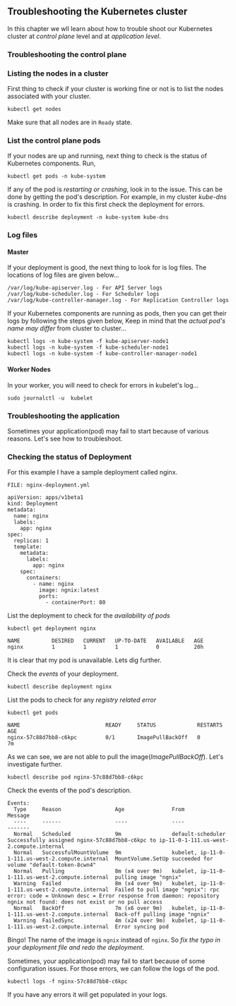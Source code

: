 ## Troubleshooting the Kubernetes cluster

In this chapter we wll learn about how to trouble shoot our Kubernetes cluster at *control plane* level and at *application level*.

### Troubleshooting the control plane
### Listing the nodes in a cluster
First thing to check if your cluster is working fine or not is to list the nodes associated with your cluster.

```
kubectl get nodes
```
Make sure that all nodes are in `Ready` state.

### List the control plane pods
If your nodes are up and running, next thing to check is the status of Kubernetes components.
Run,

```
kubectl get pods -n kube-system
```
If any of the pod is *restarting or crashing*, look in to the issue.
This can be done by getting the pod's description.
For example, in my cluster *kube-dns* is crashing. In order to fix this first check the deployment for errors.

```
kubectl describe deployment -n kube-system kube-dns
```
### Log files
#### Master
If your deployment is good, the next thing to look for is log files.
The locations of log files are given below...

```
/var/log/kube-apiserver.log - For API Server logs
/var/log/kube-scheduler.log - For Scheduler logs
/var/log/kube-controller-manager.log - For Replication Controller logs
```

If your Kubernetes components are running as pods, then you can get their logs by following the steps given below,
Keep in mind that the *actual pod's name may differ* from cluster to cluster...

```
kubectl logs -n kube-system -f kube-apiserver-node1
kubectl logs -n kube-system -f kube-scheduler-node1
kubectl logs -n kube-system -f kube-controller-manager-node1
```

#### Worker Nodes
In your worker, you will need to check for errors in kubelet's log...

```
sudo journalctl -u  kubelet
```

### Troubleshooting the application
Sometimes your application(pod) may fail to start because of various reasons. Let's see how to troubleshoot.
### Checking the status of Deployment
For this example I have a sample deployment called nginx.

`FILE: nginx-deployment.yml`

```
apiVersion: apps/v1beta1
kind: Deployment
metadata:
  name: nginx
  labels:
    app: nginx
spec:
  replicas: 1
  template:
    metadata:
      labels:
        app: nginx
    spec:
      containers:
        - name: nginx
          image: ngnix:latest
          ports:
            - containerPort: 80
```

List the deployment to check for the *availability of pods*

```
kubectl get deployment nginx

NAME          DESIRED   CURRENT   UP-TO-DATE   AVAILABLE   AGE
nginx         1         1         1            0           20h
```
It is clear that my pod is unavailable. Lets dig further.

Check the *events* of your deployment.

```
kubectl describe deployment nginx
```

List the pods to check for any *registry related error*

```
kubectl get pods

NAME                           READY     STATUS             RESTARTS   AGE
nginx-57c88d7bb8-c6kpc         0/1       ImagePullBackOff   0          7m
```

As we can see, we are not able to pull the image(*ImagePullBackOff*). Let's investigate further.

```
kubectl describe pod nginx-57c88d7bb8-c6kpc
```
Check the events of the pod's description.

```
Events:
  Type     Reason                 Age               From                                               Message
  ----     ------                 ----              ----                                               -------
  Normal   Scheduled              9m                default-scheduler                                  Successfully assigned nginx-57c88d7bb8-c6kpc to ip-11-0-1-111.us-west-2.compute.internal
  Normal   SuccessfulMountVolume  9m                kubelet, ip-11-0-1-111.us-west-2.compute.internal  MountVolume.SetUp succeeded for volume "default-token-8cwn4"
  Normal   Pulling                8m (x4 over 9m)   kubelet, ip-11-0-1-111.us-west-2.compute.internal  pulling image "ngnix"
  Warning  Failed                 8m (x4 over 9m)   kubelet, ip-11-0-1-111.us-west-2.compute.internal  Failed to pull image "ngnix": rpc error: code = Unknown desc = Error response from daemon: repository ngnix not found: does not exist or no pull access
  Normal   BackOff                7m (x6 over 9m)   kubelet, ip-11-0-1-111.us-west-2.compute.internal  Back-off pulling image "ngnix"
  Warning  FailedSync             4m (x24 over 9m)  kubelet, ip-11-0-1-111.us-west-2.compute.internal  Error syncing pod
```

Bingo! The name of the image is `ngnix` instead of `nginx`. So *fix the typo in your deployment file and redo the deployment*.

Sometimes, your application(pod) may fail to start because of some configuration issues. For those errors, we can follow the logs of the pod.

```
kubectl logs -f nginx-57c88d7bb8-c6kpc
```

If you have any errors it will get populated in your logs.
